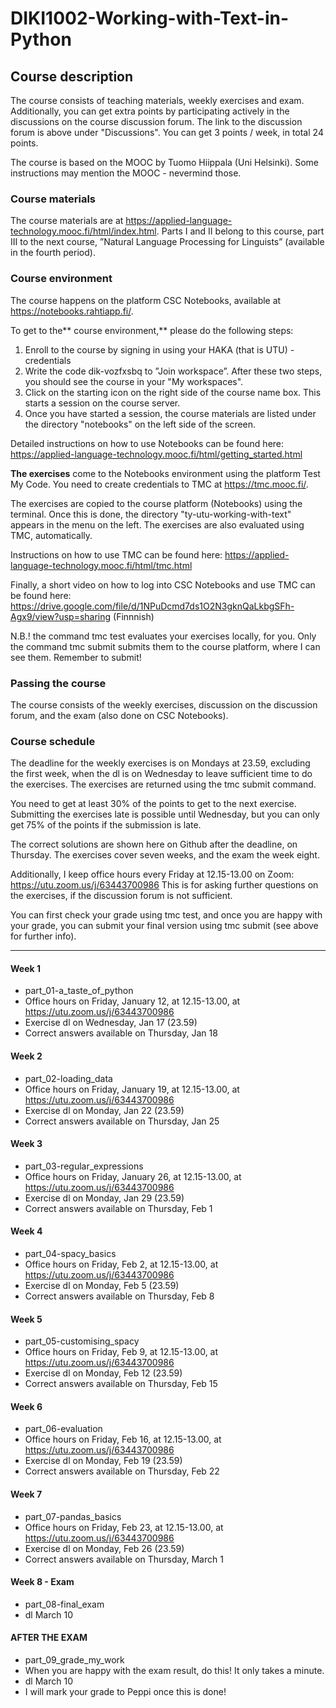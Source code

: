 # DIKI1002-Working-with-Text-in-Python

## Course description
The course consists of teaching materials, weekly exercises and exam. Additionally, you can get extra points by participating actively in the discussions on the course discussion forum. The link to the discussion forum is above under "Discussions". You can get 3 points / week, in total 24 points. 

The course is based on the MOOC by Tuomo Hiippala (Uni Helsinki). Some instructions may mention the MOOC - nevermind those.

### Course materials

The course materials are at https://applied-language-technology.mooc.fi/html/index.html. 
Parts I and II belong to this course, part III to the next course, ”Natural Language Processing for Linguists” (available in the fourth period).

### Course environment

The course happens on the platform CSC Notebooks, available at https://notebooks.rahtiapp.fi/. 

To get to the** course environment,** please do the following steps:
1) Enroll to the course by signing in using your HAKA (that is UTU) -credentials
2) Write the code dik-vozfxsbq to ”Join workspace”. After these two steps, you should see the course in your "My workspaces".
3) Click on the starting icon on the right side of the course name box. This starts a session on the course server.
4) Once you have started a session, the course materials are listed under the directory "notebooks" on the left side of the screen.

Detailed instructions on how to use Notebooks can be found here: https://applied-language-technology.mooc.fi/html/getting_started.html 

**The exercises** come to the Notebooks environment using the platform Test My Code. You need to create credentials to TMC at https://tmc.mooc.fi/.

The exercises are copied to the course platform (Notebooks) using the terminal. Once this is done, the directory "ty-utu-working-with-text" appears in the menu on the left. 
The exercises are also evaluated using TMC, automatically.

Instructions on how to use TMC can be found here: https://applied-language-technology.mooc.fi/html/tmc.html

Finally, a short video on how to log into CSC Notebooks and use TMC can be found here: https://drive.google.com/file/d/1NPuDcmd7ds1O2N3gknQaLkbgSFh-Agx9/view?usp=sharing (Finnnish)

N.B.! the command tmc test evaluates your exercises locally, for you. Only the command tmc submit submits them to the course platform, where I can see them. Remember to submit!

### Passing the course

The course consists of the weekly exercises, discussion on the discussion forum, and the exam (also done on CSC Notebooks). 

### Course schedule

The deadline for the weekly exercises is on Mondays at 23.59, excluding the first week, when the dl is on Wednesday to leave sufficient time to do the exercises. The exercises are returned using the tmc submit command.

You need to get at least 30% of the points to get to the next exercise. Submitting the exercises late is possible until Wednesday, but you can only get 75% of the points if the submission is late.

The correct solutions are shown here on Github after the deadline, on Thursday. The exercises cover seven weeks, and the exam the week eight.

Additionally, I keep office hours every Friday at 12.15-13.00 on Zoom: https://utu.zoom.us/j/63443700986
This is for asking further questions on the exercises, if the discussion forum is not sufficient.

You can first check your grade using tmc test, and once you are happy with your grade, you can submit your final version using tmc submit (see above for further info).

---------------------------------------------------------------------------------------------------------------------------------------------------------------------

#### Week 1
* part_01-a_taste_of_python
* Office hours on Friday, January 12, at 12.15-13.00, at https://utu.zoom.us/j/63443700986
* Exercise dl on Wednesday, Jan 17 (23.59)
* Correct answers available on Thursday, Jan 18

#### Week 2
* part_02-loading_data
* Office hours on Friday, January 19, at 12.15-13.00, at https://utu.zoom.us/j/63443700986
* Exercise dl on Monday, Jan 22 (23.59)
* Correct answers available on Thursday, Jan 25

#### Week 3
* part_03-regular_expressions
* Office hours on Friday, January 26, at 12.15-13.00, at https://utu.zoom.us/j/63443700986
* Exercise dl on Monday, Jan 29 (23.59)
* Correct answers available on Thursday, Feb 1

#### Week 4
* part_04-spacy_basics
* Office hours on Friday, Feb 2, at 12.15-13.00, at https://utu.zoom.us/j/63443700986
* Exercise dl on Monday, Feb 5 (23.59)
* Correct answers available on Thursday, Feb 8

#### Week 5
* part_05-customising_spacy
* Office hours on Friday, Feb 9, at 12.15-13.00, at https://utu.zoom.us/j/63443700986
* Exercise dl on Monday, Feb 12 (23.59)
* Correct answers available on Thursday, Feb 15

#### Week 6
* part_06-evaluation
* Office hours on Friday, Feb 16, at 12.15-13.00, at https://utu.zoom.us/j/63443700986
* Exercise dl on Monday, Feb 19 (23.59)
* Correct answers available on Thursday, Feb 22

#### Week 7
* part_07-pandas_basics
* Office hours on Friday, Feb 23, at 12.15-13.00, at https://utu.zoom.us/j/63443700986
* Exercise dl on Monday, Feb 26 (23.59)
* Correct answers available on Thursday, March 1

#### Week 8 - Exam
* part_08-final_exam
* dl March 10

#### AFTER THE EXAM
* part_09_grade_my_work
* When you are happy with the exam result, do this! It only takes a minute.
* dl March 10
* I will mark your grade to Peppi once this is done!
